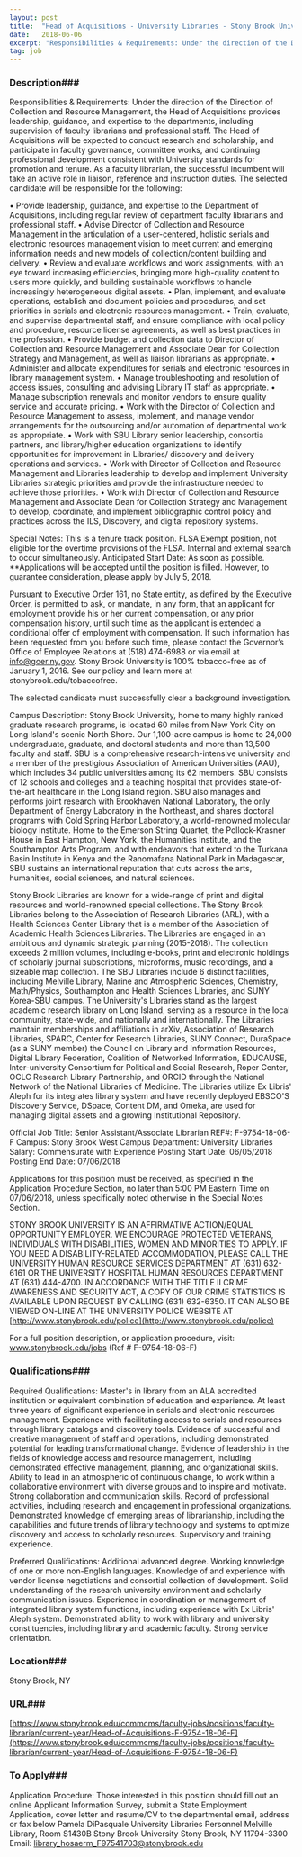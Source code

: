 ```yaml
---
layout: post
title:  "Head of Acquisitions - University Libraries - Stony Brook University"
date:   2018-06-06
excerpt: "Responsibilities & Requirements: Under the direction of the Direction of Collection and Resource Management, the Head of Acquisitions provides leadership, guidance, and expertise to the departments, including supervision of faculty librarians and professional staff. The Head of Acquisitions will be expected to conduct research and scholarship, and participate in faculty..."
tag: job
---
```


### Description###

Responsibilities & Requirements:
Under the direction of the Direction of Collection and Resource Management, the Head of Acquisitions provides leadership, guidance, and expertise to the departments, including supervision of faculty librarians and professional staff. The Head of Acquisitions will be expected to conduct research and scholarship, and participate in faculty governance, committee works, and continuing professional development consistent with University standards for promotion and tenure. As a faculty librarian, the successful incumbent will take an active role in liaison, reference and instruction duties. The selected candidate will be responsible for the following:

•	Provide leadership, guidance, and expertise to the Department of Acquisitions, including regular review of department faculty librarians and professional staff.
•	Advise Director of Collection and Resource Management in the articulation of a user-centered, holistic serials and electronic resources management vision to meet current and emerging information needs and new models of collection/content building and delivery.
•	Review and evaluate workflows and work assignments, with an eye toward increasing efficiencies, bringing more high-quality content to users more quickly, and building sustainable workflows to handle increasingly heterogeneous digital assets.
•	Plan, implement, and evaluate operations, establish and document policies and procedures, and set priorities in serials and electronic resources management.
•	Train, evaluate, and supervise departmental staff, and ensure compliance with local policy and procedure, resource license agreements, as well as best practices in the profession.
•	Provide budget and collection data to Director of Collection and Resource Management and Associate Dean for Collection Strategy and Management, as well as liaison librarians as appropriate.
•	Administer and allocate expenditures for serials and electronic resources in library management system.
•	Manage troubleshooting and resolution of access issues, consulting and advising Library IT staff as appropriate.
•	Manage subscription renewals and monitor vendors to ensure quality service and accurate pricing.
•	Work with the Director of Collection and Resource Management to assess, implement, and manage vendor arrangements for the outsourcing and/or automation of departmental work as appropriate.
•	Work with SBU Library senior leadership, consortia partners, and library/higher education organizations to identify opportunities for improvement in Libraries/ discovery and delivery operations and services.
•	Work with Director of Collection and Resource Management and Libraries leadership to develop and implement University Libraries strategic priorities and provide the infrastructure needed to achieve those priorities.
•	Work with Director of Collection and Resource Management and Associate Dean for Collection Strategy and Management to develop, coordinate, and implement bibliographic control policy and practices across the ILS, Discovery, and digital repository systems.

Special Notes:
This is a tenure track position. FLSA Exempt position, not eligible for the overtime provisions of the FLSA. Internal and external search to occur simultaneously.  Anticipated Start Date: As soon as possible. **Applications will be accepted until the position is filled. However, to guarantee consideration, please apply by July 5, 2018.

Pursuant to Executive Order 161, no State entity, as defined by the Executive Order, is permitted to ask, or mandate, in any form, that an applicant for employment provide his or her current compensation, or any prior compensation history, until such time as the applicant is extended a conditional offer of employment with compensation.  If such information has been requested from you before such time, please contact the Governor’s Office of Employee Relations at (518) 474-6988 or via email at info@goer.ny.gov.
Stony Brook University is 100% tobacco-free as of January 1, 2016. See our policy and learn more at stonybrook.edu/tobaccofree. 

The selected candidate must successfully clear a background investigation.

Campus Description:
Stony Brook University, home to many highly ranked graduate research programs, is located 60 miles from New York City on Long Island's scenic North Shore. Our 1,100-acre campus is home to 24,000 undergraduate, graduate, and doctoral students and more than 13,500 faculty and staff. SBU is a comprehensive research-intensive university and a member of the prestigious Association of American Universities (AAU), which includes 34 public universities among its 62 members. SBU consists of 12 schools and colleges and a teaching hospital that provides state-of-the-art healthcare in the Long Island region. SBU also manages and performs joint research with Brookhaven National Laboratory, the only Department of Energy Laboratory in the Northeast, and shares doctoral programs with Cold Spring Harbor Laboratory, a world-renowned molecular biology institute. Home to the Emerson String Quartet, the Pollock-Krasner House in East Hampton, New York, the Humanities Institute, and the Southampton Arts Program, and with endeavors that extend to the Turkana Basin Institute in Kenya and the Ranomafana National Park in Madagascar, SBU sustains an international reputation that cuts across the arts, humanities, social sciences, and natural sciences. 

Stony Brook Libraries are known for a wide-range of print and digital resources and world-renowned special collections. The Stony Brook Libraries belong to the Association of Research Libraries (ARL), with a Health Sciences Center Library that is a member of the Association of Academic Health Sciences Libraries. The Libraries are engaged in an ambitious and dynamic strategic planning (2015-2018). The collection exceeds 2 million volumes, including e-books, print and electronic holdings of scholarly journal subscriptions, microforms, music recordings, and a sizeable map collection. The SBU Libraries include 6 distinct facilities, including Melville Library, Marine and Atmospheric Sciences, Chemistry, Math/Physics, Southampton and Health Sciences Libraries, and SUNY Korea-SBU campus. The University's Libraries stand as the largest academic research library on Long Island, serving as a resource in the local community, state-wide, and nationally and internationally. The Libraries maintain memberships and affiliations in arXiv, Association of Research Libraries, SPARC, Center for Research Libraries, SUNY Connect, DuraSpace (as a SUNY member) the Council on Library and Information Resources, Digital Library Federation, Coalition of Networked Information, EDUCAUSE, Inter-university Consortium for Political and Social Research, Roper Center, OCLC Research Library Partnership, and ORCID through the National Network of the National Libraries of Medicine. The Libraries utilize Ex Libris' Aleph for its integrates library system and have recently deployed EBSCO'S Discovery Service, DSpace, Content DM, and Omeka, are used for managing digital assets and a growing Institutional Repository.

Official Job Title:	Senior Assistant/Associate Librarian
REF#:	F-9754-18-06-F
Campus:	Stony Brook West Campus
Department:	University Libraries
Salary:	Commensurate with Experience
Posting Start Date:	06/05/2018
Posting End Date:	07/06/2018

Applications for this position must be received, as specified in the Application Procedure Section, no later than 5:00 PM Eastern Time on 07/06/2018, unless specifically noted otherwise in the Special Notes Section.

STONY BROOK UNIVERSITY IS AN AFFIRMATIVE ACTION/EQUAL OPPORTUNITY EMPLOYER. WE ENCOURAGE PROTECTED VETERANS, INDIVIDUALS WITH DISABILITIES, WOMEN AND MINORITIES TO APPLY. IF YOU NEED A DISABILITY-RELATED ACCOMMODATION, PLEASE CALL THE UNIVERSITY HUMAN RESOURCE SERVICES DEPARTMENT AT (631) 632-6161 OR THE UNIVERSITY HOSPITAL HUMAN RESOURCES DEPARTMENT AT (631) 444-4700. IN ACCORDANCE WITH THE TITLE II CRIME AWARENESS AND SECURITY ACT, A COPY OF OUR CRIME STATISTICS IS AVAILABLE UPON REQUEST BY CALLING (631) 632-6350. IT CAN ALSO BE VIEWED ON-LINE AT THE UNIVERSITY POLICE WEBSITE AT [http://www.stonybrook.edu/police](http://www.stonybrook.edu/police)

For a full position description, or application procedure, visit: www.stonybrook.edu/jobs (Ref # F-9754-18-06-F)





### Qualifications###

Required Qualifications:
Master's in library from an ALA accredited institution or equivalent combination of education and experience. At least three years of significant experience in serials and electronic resources management. Experience with facilitating access to serials and resources through library catalogs and discovery tools. Evidence of successful and creative management of staff and operations, including demonstrated potential for leading transformational change. Evidence of leadership in the fields of knowledge access and resource management, including demonstrated effective management, planning, and organizational skills. Ability to lead in an atmospheric of continuous change, to work within a collaborative environment with diverse groups and to inspire and motivate. Strong collaboration and communication skills. Record of professional activities, including research and engagement in professional organizations. Demonstrated knowledge of emerging areas of librarianship, including the capabilities and future trends of library technology and systems to optimize discovery and access to scholarly resources. Supervisory and training experience.

Preferred Qualifications:
Additional advanced degree. Working knowledge of one or more non-English languages. Knowledge of and experience with vendor license negotiations and consortial collection of development. Solid understanding of the research university environment and scholarly communication issues. Experience in coordination or management of integrated library system functions, including experience with Ex Libris' Aleph system. Demonstrated ability to work with library and university constituencies, including library and academic faculty. Strong service orientation.






### Location###

Stony Brook, NY


### URL###

[https://www.stonybrook.edu/commcms/faculty-jobs/positions/faculty-librarian/current-year/Head-of-Acquisitions-F-9754-18-06-F](https://www.stonybrook.edu/commcms/faculty-jobs/positions/faculty-librarian/current-year/Head-of-Acquisitions-F-9754-18-06-F)

### To Apply###

Application Procedure:
Those interested in this position should fill out an online Applicant Information Survey, submit a State Employment Application, cover letter and resume/CV to the departmental email, address or fax below
Pamela DiPasquale
University Libraries Personnel
Melville Library, Room S1430B
Stony Brook University
Stony Brook, NY 11794-3300
Email: library_hosaerm_F97541703@stonybrook.edu






